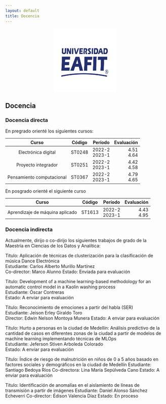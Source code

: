 ```yaml
---
layout: default
title: Docencia
---
```


<div align="center">
  <a href="https://github.com/othneildrew/Best-README-Template">
    <img src="Figs/Logo_EAFIT.svg.png" alt="Logo" width="200" height="200">
  </a>
</div>

## **Docencia**

### Docencia directa

En pregrado orienté los siguientes cursos:

| Curso                       |     Código      |    Período            | Evaluación     |
| :----------------:          |     :---:       |     :------:          | ----:          |
| Electrónica digital         |      ST0248     |    2022-2 <br> 2023-1 | 4.51 <br> 4.64 |
| Proyecto integrador         |      ST0251     |    2022-2 <br> 2023-1 | 4.42 <br> 4.58 |
| Pensamiento computacional   |      ST0367     |    2022-2 <br> 2023-1 | 4.79 <br> 4.65 |

En posgrado orienté el siguiente curso

| Curso                             |     Código      |    Período            | Evaluación     |
| :----------------:                |     :---:       |     :------:          | ----:          |
|  Aprendizaje de máquina aplicado  |      ST1613     |    2022-2 <br> 2023-1 | 4.43 <br> 4.95 |

### Docencia indirecta

Actualmente, dirijo o co-dirijo los siguientes trabajos de grado de la Maestría en Ciencias de los Datos y Analítica:

Título: Aplicación de técnicas de clusterización para la clasificación de música Dance Electrónica <br>
Estudiante: Carlos Alberto Murillo Martínez <br>
Co-director: Marco Alunno
Estado: Enviada para evaluación

Título: Development of a machine learning-based methodology for an automatic control model in a Kaolin washing process <br>
Estudiante: Óscar Contreras <br>
Estado: A enviar para evaluación

Título: Reconocimiento de emociones a partir del habla (SER) <br>
Estudiante: Jeison Erley Giraldo Toro <br>
Director: Edwin Nelson Montoya Munera
Estado: A enviar para evaluación

Título: Hurto a personas en la ciudad de Medellín: Análisis predictivo de la cantidad de casos en diferentes zonas de la ciudad a partir de modelos de machine learning implementando técnicas de MLOps <br>
Estudiante: Jeferson Stiven Arboleda Colorado <br>
Estado: A enviar para evaluación

Título: Índice de riesgo de malnutrición en niños de 0 a 5 años basado en factores sociales y demográficos en la ciudad de Medellín
Estudiante: Santiago Bedoya Ríos
Co-directora: Lina María Sepúlveda Cano
Estado: A enviar para evaluación

Título: Identificación de anomalías en el aislamiento de líneas de transmisión a partir de imágenes
Estudiante: Daniel Alonso Sánchez Echeverri
Co-director: Édison Valencia Díaz
Estado: En proceso


